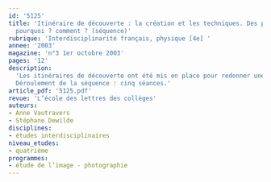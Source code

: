 ```yaml
---
id: '5125'
title: 'Itinéraire de découverte : la création et les techniques. Des photographies :
  pourquoi ? comment ? (séquence)'
rubrique: 'Interdisciplinarité français, physique [4e] '
annee: '2003'
magazine: 'n°3 1er octobre 2003'
pages: '12'
description: 
  'Les itinéraires de découverte ont été mis en place pour redonner une motivation aux élèves. Il s’agit de les aider à trouver une cohérence dans l’enseignement qu’ils reçoivent et à faire le lien entre les disciplines. Cet itinéraire de découverte sur la photographie conduit les élèves à prendre des photos, à les développer, à les tirer, à les analyser afin d’être mieux à même, ensuite, de les lire et de les interpréter. Ce travail favorise des allers-retours entre la pratique et la théorie. En examinant des images, les élèves repèrent des procédés qu’ils viennent de mettre en application, et, sur leur production, on vérifie que l’effet désiré est bien obtenu. Les objectifs disciplinaires se retrouvent autour d’un objectif commun, celui de montrer aux élèves que la photographie est moins le reflet du réel que l’expression d’un point de vue conçu, réfléchi et manipulé.
  Déroulement de la séquence : cinq séances.'
article_pdf: '5125.pdf'
revue: 'L’école des lettres des collèges'
auteurs:
- Anne Vautravers
- Stéphane Dewilde
disciplines:
- études interdisciplinaires
niveau_etudes:
- quatrième
programmes:
- étude de l’image - photographie
---
```

